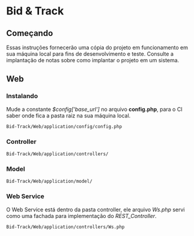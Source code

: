 # Bid & Track

## Começando

Essas instruções fornecerão uma cópia do projeto em funcionamento em sua máquina local para fins de desenvolvimento e teste. Consulte a implantação de notas sobre como implantar o projeto em um sistema.

## Web

### Instalando
Mude a constante *$config['base_url']* no arquivo **config.php**, para o CI saber onde fica a pasta raiz na sua máquina local.
```
Bid-Track/Web/application/config/config.php
```

### Controller
```
Bid-Track/Web/application/controllers/
```

### Model
```
Bid-Track/Web/application/model/
```

### Web Service
O Web Service está dentro da pasta controller, ele arquivo *Ws.php* servi como uma fachada para implementação do *REST_Controller*.
```
Bid-Track/Web/application/controllers/Ws.php
```